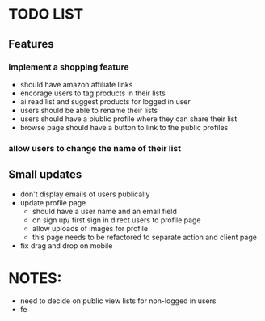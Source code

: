 # TODO LIST

## Features 
 ### implement a shopping feature
  - should have amazon affiliate links
  - encorage users to tag products in their lists
  - ai read list and suggest products for logged in user
  - users should be able to rename their lists
  - users should have a piublic profile where they can share their list
  - browse page should have a button to link to the public profiles
  
### allow users to change the name of their list
### 


## Small updates
 - don't display emails of users publically
 - update profile page
    - should have a user name and an email field
    - on sign up/ first sign in direct users to profile page
    - allow uploads of images for profile
    - this page needs to be refactored to separate action and client page
 - fix drag and drop on mobile

# NOTES:
 - need to decide on public view lists for non-logged in users
 - fe
